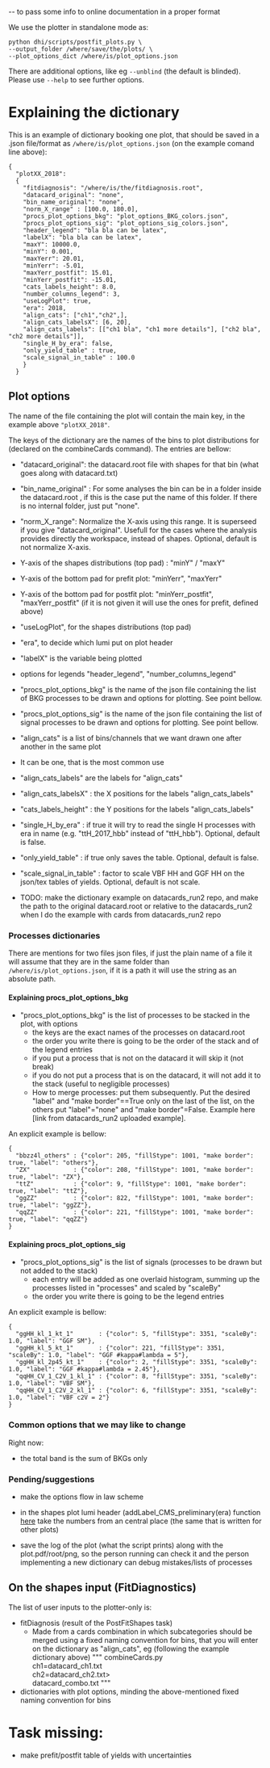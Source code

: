 -- to pass some info to online documentation in a proper format

We use the plotter in standalone mode as:

```
python dhi/scripts/postfit_plots.py \
--output_folder /where/save/the/plots/ \
--plot_options_dict /where/is/plot_options.json
```

There are additional options, like eg  `--unblind` (the default is blinded). Please use `--help` to see further options.

# Explaining the dictionary

This is an example of dictionary booking one plot, that should be saved in a .json file/format as `/where/is/plot_options.json` (on the example comand line above):

```
{
  "plotXX_2018":
  {
    "fitdiagnosis": "/where/is/the/fitdiagnosis.root",
    "datacard_original": "none",
    "bin_name_original": "none",
    "norm_X_range" : [100.0, 180.0],
    "procs_plot_options_bkg": "plot_options_BKG_colors.json",
    "procs_plot_options_sig": "plot_options_sig_colors.json",
    "header_legend": "bla bla can be latex",
    "labelX": "bla bla can be latex",
    "maxY": 10000.0,
    "minY": 0.001,
    "maxYerr": 20.01,
    "minYerr": -5.01,
    "maxYerr_postfit": 15.01,
    "minYerr_postfit": -15.01,
    "cats_labels_height": 8.0,
    "number_columns_legend": 3,
    "useLogPlot": true,
    "era": 2018,
    "align_cats": ["ch1","ch2",],
    "align_cats_labelsX": [6, 20],
    "align_cats_labels": [["ch1 bla", "ch1 more details"], ["ch2 bla", "ch2 more details"]],
    "single_H_by_era": false,
    "only_yield_table" : true,
    "scale_signal_in_table" : 100.0
    }
  }
```

## Plot options

The name of the file containing the plot will contain the main key, in the example above `"plotXX_2018"`.

The keys of the dictionary are the names of the bins to plot distributions for (declared on the combineCards command). The entries are bellow:

- "datacard_original": the datacard.root file with shapes for that bin (what goes along with datacard.txt)
- "bin_name_original" : For some analyses the bin can be in a folder inside the datacard.root , if this is the case put the name of this folder. If there is no internal folder, just put "none".
- "norm_X_range": Normalize the X-axis using this range. It is superseed if you give "datacard_original". Usefull for the cases where the analysis provides directly the workspace, instead of shapes. Optional, default is not normalize X-axis.
- Y-axis of the shapes distributions (top pad) : "minY" / "maxY"
- Y-axis of the bottom pad for prefit plot: "minYerr", "maxYerr"
- Y-axis of the bottom pad for postfit plot: "minYerr_postfit", "maxYerr_postfit" (if it is not given it will use the ones for prefit, defined above)
- "useLogPlot", for the shapes distributions (top pad)
- "era", to decide which lumi put on plot header
- "labelX" is the variable being plotted
- options for legends "header_legend", "number_columns_legend"
- "procs_plot_options_bkg" is the name of the json file containing the list of BKG processes to be drawn and options for plotting. See point bellow.
- "procs_plot_options_sig" is the name of the json file containing the list of signal processes to be drawn and options for plotting. See point bellow.
-  "align_cats" is a list of bins/channels that we want drawn one after another in the same plot
  - It can be one, that is the most common use
-   "align_cats_labels" are the labels for "align_cats"
-  "align_cats_labelsX" : the X positions for the labels "align_cats_labels"
-   "cats_labels_height" : the Y positions for the labels "align_cats_labels"
- "single_H_by_era" : if true it will try to read the single H processes with era in name (e.g. "ttH_2017_hbb" instead of "ttH_hbb"). Optional, default is false.
- "only_yield_table" : if true only saves the table. Optional, default is false.
- "scale_signal_in_table" : factor to scale VBF HH and GGF HH on the json/tex tables of yields. Optional, default is not scale.



- TODO: make the dictionary example on datacards_run2 repo, and make the path to the original datacard.root or relative to the datacards_run2 when I do the example with cards from datacards_run2 repo

### Processes dictionaries

There are mentions for two files json files, if just the plain name of a file it will assume that they are in the same folder than `/where/is/plot_options.json`, if it is a path it will use the string as an absolute path.

#### Explaining procs_plot_options_bkg

- "procs_plot_options_bkg" is the list of processes to be stacked in the plot, with options
  - the keys are the exact names of the processes on datacard.root
  - the order you write there is going to be the order of the stack and of the legend entries
  - if you put a process that is not on the datacard it will skip it (not break)
  - if you do not put a process that is on the datacard, it will not add it to the stack (useful to negligible processes)
  - How to merge processes: put them subsequently. Put the desired  "label" and "make border"==True only on the last of the list, on the others put "label"="none" and "make border"=False. Example here [link from datacards_run2 uploaded example].

An explicit example is bellow:

```
{
  "bbzz4l_others" : {"color": 205, "fillStype": 1001, "make border": true, "label": "others"},
  "ZX"            : {"color": 208, "fillStype": 1001, "make border": true, "label": "ZX"},
  "ttZ"           : {"color": 9, "fillStype": 1001, "make border": true, "label": "ttZ"},
  "ggZZ"          : {"color": 822, "fillStype": 1001, "make border": true, "label": "ggZZ"},
  "qqZZ"          : {"color": 221, "fillStype": 1001, "make border": true, "label": "qqZZ"}
}
```

#### Explaining procs_plot_options_sig

- "procs_plot_options_sig" is the list of signals (processes to be drawn but not added to the stack)
  - each entry will be added as one overlaid histogram, summing up the processes listed in "processes" and scaled by "scaleBy"
  - the order you write there is going to be the legend entries

An explicit example is bellow:

```
{
  "ggHH_kl_1_kt_1"       : {"color": 5, "fillStype": 3351, "scaleBy": 1.0, "label": "GGF SM"},
  "ggHH_kl_5_kt_1"       : {"color": 221, "fillStype": 3351, "scaleBy": 1.0, "label": "GGF #kappa#lambda = 5"},
  "ggHH_kl_2p45_kt_1"    : {"color": 2, "fillStype": 3351, "scaleBy": 1.0, "label": "GGF #kappa#lambda = 2.45"},
  "qqHH_CV_1_C2V_1_kl_1" : {"color": 8, "fillStype": 3351, "scaleBy": 1.0, "label": "VBF SM"},
  "qqHH_CV_1_C2V_2_kl_1" : {"color": 6, "fillStype": 3351, "scaleBy": 1.0, "label": "VBF c2V = 2"}
}
```

### Common options that we may like to change

Right now:
- the total band is the sum of BKGs only

### Pending/suggestions

- make the options flow in law scheme

- in the shapes plot lumi header (addLabel_CMS_preliminary(era) function [here](https://gitlab.cern.ch/hh/tools/inference/-/blob/postfit_plots/dhi/util_shapes_plot.py#L109-112) take the numbers from an central place (the same that is written for other plots)

- save the log of the plot (what the script prints) along with the plot.pdf/root/png, so the person running can check it and the person implementing a new dictionary can debug mistakes/lists of processes



## On the shapes input (FitDiagnostics)

The list of user inputs to the plotter-only is:
- fitDiagnosis (result of the PostFitShapes task)
  - Made from a cards combination in which subcategories should be merged using a fixed naming convention for bins, that you will enter on the dictionary as "align_cats", eg (following the example dictionary above)
  """
  combineCards.py \
  ch1=datacard_ch1.txt \
  ch2=datacard_ch2.txt>\
  datacard_combo.txt
  """
- dictionaries with plot options, minding the above-mentioned fixed naming convention for bins


# Task missing:
- make prefit/postfit table of yields with uncertainties
